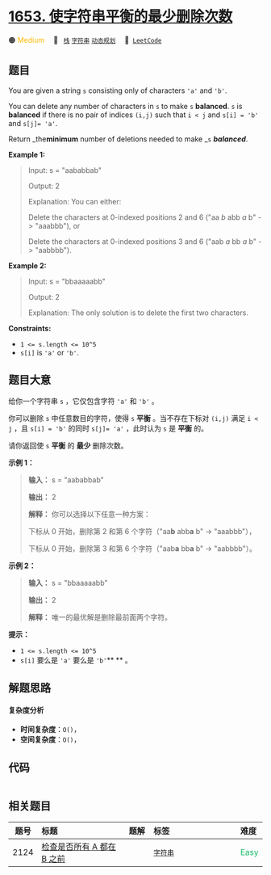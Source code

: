 # [1653. 使字符串平衡的最少删除次数](https://leetcode.com/problems/minimum-deletions-to-make-string-balanced)

🟠 <font color=#ffb800>Medium</font>&emsp; 🔖&ensp; [`栈`](/outline/tag/stack.md) [`字符串`](/outline/tag/string.md) [`动态规划`](/outline/tag/dynamic-programming.md)&emsp; 🔗&ensp;[`LeetCode`](https://leetcode.com/problems/minimum-deletions-to-make-string-balanced)

## 题目

You are given a string `s` consisting only of characters `'a'` and `'b'`​​​​.

You can delete any number of characters in `s` to make `s` **balanced**. `s`
is **balanced** if there is no pair of indices `(i,j)` such that `i < j` and
`s[i] = 'b'` and `s[j]= 'a'`.

Return _the**minimum** number of deletions needed to make _`s` _**balanced**_.



**Example 1:**

> Input: s = "aababbab"
> 
> Output: 2
> 
> Explanation: You can either:
> 
> Delete the characters at 0-indexed positions 2 and 6 ("aa _b_ abb _a_ b" -> "aaabbb"), or
> 
> Delete the characters at 0-indexed positions 3 and 6 ("aab _a_ bb _a_ b" -> "aabbbb").

**Example 2:**

> Input: s = "bbaaaaabb"
> 
> Output: 2
> 
> Explanation: The only solution is to delete the first two characters.

**Constraints:**

  * `1 <= s.length <= 10^5`
  * `s[i]` is `'a'` or `'b'`​​.


## 题目大意

给你一个字符串 `s` ，它仅包含字符 `'a'` 和 `'b'`​​​​ 。

你可以删除 `s` 中任意数目的字符，使得 `s` **平衡**  。当不存在下标对 `(i,j)` 满足 `i < j` ，且 `s[i] = 'b'`
的同时 `s[j]= 'a'` ，此时认为 `s` 是 **平衡** 的。

请你返回使 `s` **平衡**  的 **最少**  删除次数。



**示例 1：**

> 
> 
> 
> 
> 
> **输入：** s = "aababbab"
> 
> **输出：** 2
> 
> **解释：** 你可以选择以下任意一种方案：
> 
> 下标从 0 开始，删除第 2 和第 6 个字符（"aa**b** abb**a** b" -> "aaabbb"），
> 
> 下标从 0 开始，删除第 3 和第 6 个字符（"aab**a** bb**a** b" -> "aabbbb"）。
> 
> 

**示例 2：**

> 
> 
> 
> 
> 
> **输入：** s = "bbaaaaabb"
> 
> **输出：** 2
> 
> **解释：** 唯一的最优解是删除最前面两个字符。
> 
> 



**提示：**

  * `1 <= s.length <= 10^5`
  * `s[i]` 要么是 `'a'` 要么是 `'b'`​** ** 。​


## 解题思路

#### 复杂度分析

- **时间复杂度**：`O()`，
- **空间复杂度**：`O()`，

## 代码

```javascript

```

## 相关题目

<!-- prettier-ignore -->
| 题号 | 标题 | 题解 | 标签 | 难度 |
| :------: | :------ | :------: | :------ | :------ |
| 2124 | [检查是否所有 A 都在 B 之前](https://leetcode.com/problems/check-if-all-as-appears-before-all-bs) |  |  [`字符串`](/outline/tag/string.md) | <font color=#15bd66>Easy</font> |

<style>
.blue {
    background-color: #096dd9;
    padding: 0.25rem 0.5rem;
    margin: 0;
    font-size: 0.85em;
    border-radius: 3px;
    color: white;
    font-weight: 500;
}
table th:first-of-type { width: 10%; }
table th:nth-of-type(2) { width: 35%; }
table th:nth-of-type(3) { width: 10%; }
table th:nth-of-type(4) { width: 35%; }
table th:nth-of-type(5) { width: 10%; }
</style>
